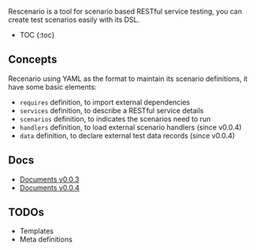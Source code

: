 Rescenario is a tool for scenario based RESTful service testing,
you can create test scenarios easily with its DSL.

* TOC
{:toc}


## Concepts

Recenario using YAML as the format to maintain its scenario definitions,
it have some basic elements:

  - `requires` definition, to import external dependencies
  - `services` definition, to describe a RESTful service details
  - `scenarios` definition, to indicates the scenarios need to run
  - `handlers` definition, to load external scenario handlers (since v0.0.4)
  - `data` definition, to declare external test data records (since v0.0.4)

## Docs

 - [Documents v0.0.3](doc-v0.0.3.md)
 - [Documents v0.0.4](doc-v0.0.4.md)

## TODOs

 - Templates
 - Meta definitions
